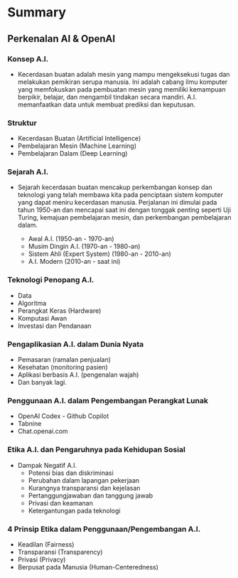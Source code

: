 # Summary
## Perkenalan AI & OpenAI
### Konsep A.I.
* Kecerdasan buatan adalah mesin yang mampu mengeksekusi tugas dan melakukan pemikiran serupa manusia. Ini adalah cabang ilmu komputer yang memfokuskan pada pembuatan mesin yang memiliki kemampuan berpikir, belajar, dan mengambil tindakan secara mandiri. A.I. memanfaatkan data untuk membuat prediksi dan keputusan.

### Struktur
* Kecerdasan Buatan (Artificial Intelligence)
* Pembelajaran Mesin (Machine Learning)
* Pembelajaran Dalam (Deep Learning)

### Sejarah A.I.
* Sejarah kecerdasan buatan mencakup perkembangan konsep dan teknologi yang telah membawa kita pada penciptaan sistem komputer yang dapat meniru kecerdasan manusia. Perjalanan ini dimulai pada tahun 1950-an dan mencapai saat ini dengan tonggak penting seperti Uji Turing, kemajuan pembelajaran mesin, dan perkembangan pembelajaran dalam.

    * Awal A.I. (1950-an - 1970-an)
    * Musim Dingin A.I. (1970-an - 1980-an)
    * Sistem Ahli (Expert System) (1980-an - 2010-an)
    * A.I. Modern (2010-an - saat ini)

### Teknologi Penopang A.I.
* Data
* Algoritma
* Perangkat Keras (Hardware)
* Komputasi Awan
* Investasi dan Pendanaan

### Pengaplikasian A.I. dalam Dunia Nyata
* Pemasaran (ramalan penjualan)
* Kesehatan (monitoring pasien)
* Aplikasi berbasis A.I. (pengenalan wajah)
* Dan banyak lagi.

### Penggunaan A.I. dalam Pengembangan Perangkat Lunak
* OpenAI Codex - Github Copilot
* Tabnine
* Chat.openai.com

### Etika A.I. dan Pengaruhnya pada Kehidupan Sosial
* Dampak Negatif A.I.
    * Potensi bias dan diskriminasi
    * Perubahan dalam lapangan pekerjaan
    * Kurangnya transparansi dan kejelasan
    * Pertanggungjawaban dan tanggung jawab
    * Privasi dan keamanan
    * Ketergantungan pada teknologi

### 4 Prinsip Etika dalam Penggunaan/Pengembangan A.I.
* Keadilan (Fairness)
* Transparansi (Transparency)
* Privasi (Privacy)
* Berpusat pada Manusia (Human-Centeredness)
